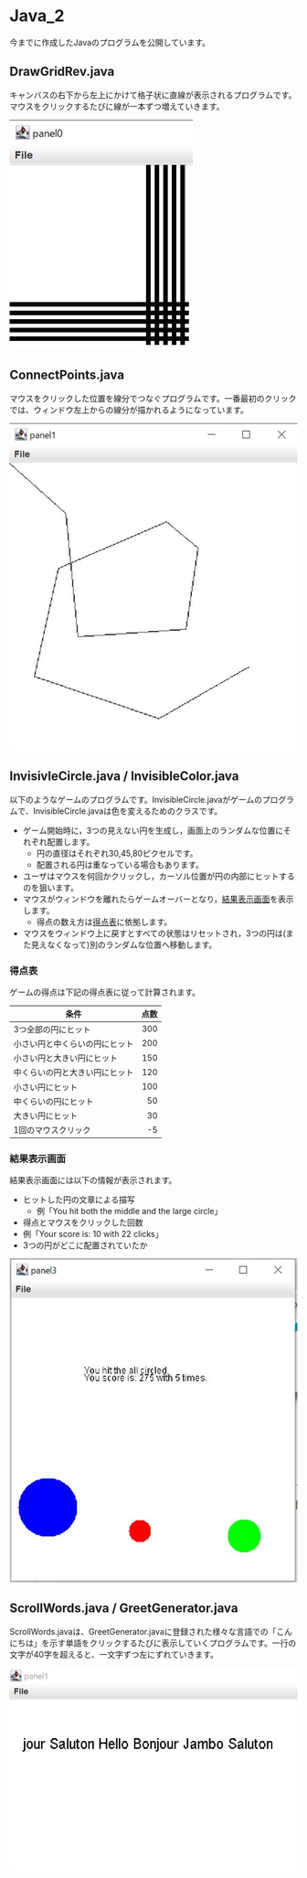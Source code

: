 # Java_2
今までに作成したJavaのプログラムを公開しています。

## DrawGridRev.java
キャンバスの右下から左上にかけて格子状に直線が表示されるプログラムです。マウスをクリックするたびに線が一本ずつ増えていきます。

![何回かクリックした後の状態](image2/DrawGrid.JPG "何回かクリックした後の状態")

## ConnectPoints.java
マウスをクリックした位置を線分でつなぐプログラムです。一番最初のクリックでは、ウィンドウ左上からの線分が描かれるようになっています。

![何回かクリックした後の状態](image2/ConnectPoints.JPG "何回かクリックした後の状態")

## InvisivleCircle.java / InvisibleColor.java
以下のようなゲームのプログラムです。InvisibleCircle.javaがゲームのプログラムで、InvisibleCircle.javaは色を変えるためのクラスです。

* ゲーム開始時に，3つの見えない円を生成し，画面上のランダムな位置にそれぞれ配置します。
  * 円の直径はそれぞれ30,45,80ピクセルです。
  * 配置される円は重なっている場合もあります。
* ユーザはマウスを何回かクリックし，カーソル位置が円の内部にヒットするのを狙います。
* マウスがウィンドウを離れたらゲームオーバーとなり，[結果表示画面](#結果表示画面)を表示します。
  * 得点の数え方は[得点表](#得点表)に依拠します。
* マウスをウィンドウ上に戻すとすべての状態はリセットされ，3つの円は(また見えなくなって)別のランダムな位置へ移動します。

### 得点表
ゲームの得点は下記の得点表に従って計算されます。

| 条件 | 点数 |
|----|----:| 
| 3つ全部の円にヒット | 300 |
| 小さい円と中くらいの円にヒット | 200 |
| 小さい円と大きい円にヒット | 150 |
| 中くらいの円と大きい円にヒット | 120 |
| 小さい円にヒット | 100 |
| 中くらいの円にヒット |  50 |
| 大きい円にヒット |  30 |
| 1回のマウスクリック |  -5 |

### 結果表示画面
結果表示画面には以下の情報が表示されます。

* ヒットした円の文章による描写
  * 例「You hit both the middle and the large circle」
* 得点とマウスをクリックした回数
 * 例「Your score is: 10 with 22 clicks」
* 3つの円がどこに配置されていたか

![結果画面の例](image2/InvisibleCircle.JPG "結果画面の例")

## ScrollWords.java / GreetGenerator.java
ScrollWords.javaは、GreetGenerator.javaに登録された様々な言語での「こんにちは」を示す単語をクリックするたびに表示していくプログラムです。一行の文字が40字を超えると、一文字ずつ左にずれていきます。

![何回かクリックした後の状態](image2/Greeting.JPG "何回かクリックした後の状態")
